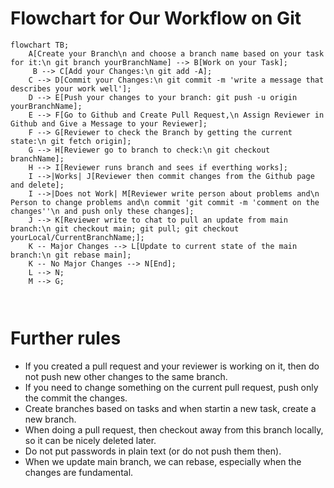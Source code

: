 # Flowchart for Our Workflow on Git
```mermaid
flowchart TB;
    A[Create your Branch\n and choose a branch name based on your task for it:\n git branch yourBranchName] --> B[Work on your Task];
     B --> C[Add your Changes:\n git add -A];
    C --> D[Commit your Changes:\n git commit -m 'write a message that describes your work well'];
    D --> E[Push your changes to your branch: git push -u origin yourBranchName];
    E --> F[Go to Github and Create Pull Request,\n Assign Reviewer in Github and Give a Message to your Reviewer];
    F --> G[Reviewer to check the Branch by getting the current state:\n git fetch origin];
    G --> H[Reviewer go to branch to check:\n git checkout branchName];
    H --> I[Reviewer runs branch and sees if everthing works];
    I -->|Works| J[Reviewer then commit changes from the Github page and delete];
    I -->|Does not Work| M[Reviewer write person about problems and\n Person to change problems and\n commit 'git commit -m 'comment on the changes''\n and push only these changes];
    J --> K[Reviewer write to chat to pull an update from main branch:\n git checkout main; git pull; git checkout yourLocal/CurrentBranchName;];
    K -- Major Changes --> L[Update to current state of the main branch:\n git rebase main];
    K -- No Major Changes --> N[End];
    L --> N;
    M --> G;
    
   

```
# Further rules

*  If you created a pull request and your reviewer is working on it, then do not push new other changes to the same branch.
*  If you need to change something on the current pull request, push only the commit the changes.
*  Create branches based on tasks and when startin a new task, create a new branch.
*  When doing a pull request, then checkout away from this branch locally, so it can be nicely deleted later.
*  Do not put passwords in plain text (or do not push them then).
*  When we update main branch, we can rebase, especially when the changes are fundamental.

